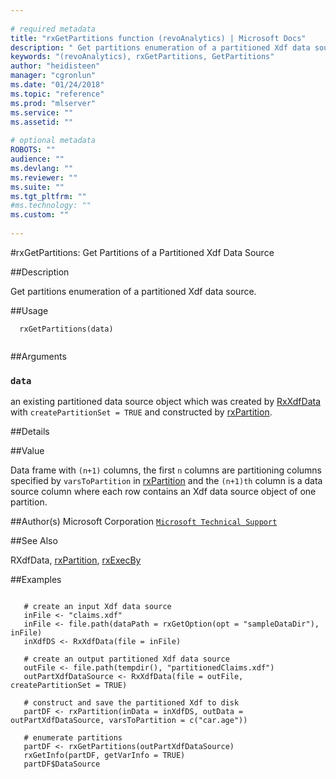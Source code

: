 ```yaml
--- 
 
# required metadata 
title: "rxGetPartitions function (revoAnalytics) | Microsoft Docs" 
description: " Get partitions enumeration of a partitioned Xdf data source. " 
keywords: "(revoAnalytics), rxGetPartitions, GetPartitions" 
author: "heidisteen" 
manager: "cgronlun" 
ms.date: "01/24/2018" 
ms.topic: "reference" 
ms.prod: "mlserver" 
ms.service: "" 
ms.assetid: "" 
 
# optional metadata 
ROBOTS: "" 
audience: "" 
ms.devlang: "" 
ms.reviewer: "" 
ms.suite: "" 
ms.tgt_pltfrm: "" 
#ms.technology: "" 
ms.custom: "" 
 
--- 
```

 
 
 
 
 #rxGetPartitions:  Get Partitions of a Partitioned Xdf Data Source  
 
 ##Description
 
Get partitions enumeration of a partitioned Xdf data source.
 
 
 ##Usage

```   
  rxGetPartitions(data)
 
```
 
 
 ##Arguments

   
    
 ### `data`
 an existing partitioned data source object which was created by [RxXdfData](RxXdfData.md) with `createPartitionSet = TRUE` and constructed by [rxPartition](rxPartition.md). 
  
 
 
 ##Details
 

 
 
 
 ##Value
 
Data frame with `(n+1)` columns, the first `n` columns are partitioning columns specified by `varsToPartition` in [rxPartition](rxPartition.md) and the `(n+1)th` column is a data source column where each row contains an Xdf data source object of one partition.
 
 
 ##Author(s)
 Microsoft Corporation [`Microsoft Technical Support`](https://go.microsoft.com/fwlink/?LinkID=698556&clcid=0x409)
 
 
 
 ##See Also
 
RXdfData,
[rxPartition](rxPartition.md),
[rxExecBy](rxExecBy.md)
   
 
 ##Examples

 ```
   
    # create an input Xdf data source
    inFile <- "claims.xdf"
    inFile <- file.path(dataPath = rxGetOption(opt = "sampleDataDir"), inFile)
    inXdfDS <- RxXdfData(file = inFile)
  
    # create an output partitioned Xdf data source
    outFile <- file.path(tempdir(), "partitionedClaims.xdf")
    outPartXdfDataSource <- RxXdfData(file = outFile, createPartitionSet = TRUE)
  
    # construct and save the partitioned Xdf to disk
    partDF <- rxPartition(inData = inXdfDS, outData = outPartXdfDataSource, varsToPartition = c("car.age"))
    
    # enumerate partitions
    partDF <- rxGetPartitions(outPartXdfDataSource)
    rxGetInfo(partDF, getVarInfo = TRUE)
    partDF$DataSource
 
```
 
